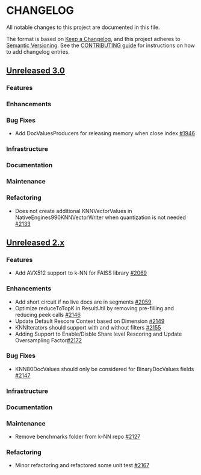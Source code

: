 
# CHANGELOG
All notable changes to this project are documented in this file.

The format is based on [Keep a Changelog](https://keepachangelog.com/en/1.0.0/), and this project adheres to [Semantic Versioning](https://semver.org/spec/v2.0.0.html). See the [CONTRIBUTING guide](./CONTRIBUTING.md#Changelog) for instructions on how to add changelog entries.

## [Unreleased 3.0](https://github.com/opensearch-project/k-NN/compare/2.x...HEAD)
### Features
### Enhancements
### Bug Fixes 
* Add DocValuesProducers for releasing memory when close index [#1946](https://github.com/opensearch-project/k-NN/pull/1946)
### Infrastructure
### Documentation
### Maintenance
### Refactoring
* Does not create additional KNNVectorValues in NativeEngines990KNNVectorWriter when quantization is not needed [#2133](https://github.com/opensearch-project/k-NN/pull/2133)

## [Unreleased 2.x](https://github.com/opensearch-project/k-NN/compare/2.17...2.x)
### Features
* Add AVX512 support to k-NN for FAISS library [#2069](https://github.com/opensearch-project/k-NN/pull/2069)
### Enhancements
* Add short circuit if no live docs are in segments [#2059](https://github.com/opensearch-project/k-NN/pull/2059)
* Optimize reduceToTopK in ResultUtil by removing pre-filling and reducing peek calls [#2146](https://github.com/opensearch-project/k-NN/pull/2146)
* Update Default Rescore Context based on Dimension [#2149](https://github.com/opensearch-project/k-NN/pull/2149)
* KNNIterators should support with and without filters [#2155](https://github.com/opensearch-project/k-NN/pull/2155)
* Adding Support to Enable/Disble Share level Rescoring and Update Oversampling Factor[#2172](https://github.com/opensearch-project/k-NN/pull/2172)
### Bug Fixes
* KNN80DocValues should only be considered for BinaryDocValues fields [#2147](https://github.com/opensearch-project/k-NN/pull/2147)
### Infrastructure
### Documentation
### Maintenance
* Remove benchmarks folder from k-NN repo [#2127](https://github.com/opensearch-project/k-NN/pull/2127)
### Refactoring
* Minor refactoring and refactored some unit test [#2167](https://github.com/opensearch-project/k-NN/pull/2167)
